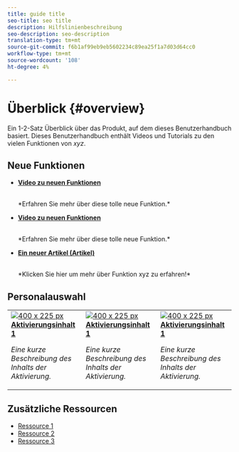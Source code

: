 ```yaml
---
title: guide title
seo-title: seo title
description: Hilfslinienbeschreibung
seo-description: seo-description
translation-type: tm+mt
source-git-commit: f6b1af99eb9eb5602234c89ea25f1a7d03d64cc0
workflow-type: tm+mt
source-wordcount: '108'
ht-degree: 4%

---
```



# Überblick {#overview}

Ein 1-2-Satz Überblick über das Produkt, auf dem dieses Benutzerhandbuch basiert. Dieses Benutzerhandbuch enthält Videos und Tutorials zu den vielen Funktionen von *xyz*.

## Neue Funktionen

* **[Video zu neuen Funktionen](README.md)**

   <br>
   *Erfahren Sie mehr über diese tolle neue Funktion.*

* **[Video zu neuen Funktionen](README.md)**

   <br>
   *Erfahren Sie mehr über diese tolle neue Funktion.*

* **[Ein neuer Artikel (Artikel)](README.md)**

   <br>
   *Klicken Sie hier um mehr über Funktion xyz zu erfahren!*

## Personalauswahl

<table>
<tr>
  <td>
    <a href="#">
      <img alt="400 x 225 px" src="myimage.png" />
    </a>
    <div>
      <a href="#">
    <strong>Aktivierungsinhalt 1</strong>
    </a>
    </div>
    <p>
    <em>Eine kurze Beschreibung des Inhalts der Aktivierung.</em>
    <p>
  </td>
   <td>
    <a href="#">
      <img alt="400 x 225 px" src="myimage.png" />
    </a>
    <div>
      <a href="#">
    <strong>Aktivierungsinhalt 1</strong>
    </a>
    </div>
    <p>
    <em>Eine kurze Beschreibung des Inhalts der Aktivierung.</em>
    <p>
  </td>
  <td>
    <a href="#">
      <img alt="400 x 225 px" src="myimage.png" />
    </a>
    <div>
      <a href="#">
    <strong>Aktivierungsinhalt 1</strong>
    </a>
    </div>
    <p>
    <em>Eine kurze Beschreibung des Inhalts der Aktivierung.</em>
    <p>
  </td>
</tr>
</table>

## Zusätzliche Ressourcen

* [Ressource 1](README.md)
* [Ressource 2](README.md)
* [Ressource 3](README.md)
